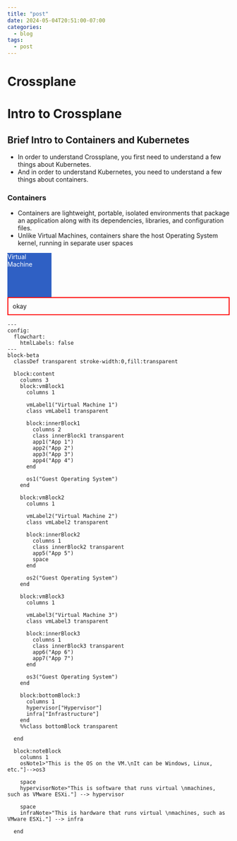 ```yaml
---
title: "post"
date: 2024-05-04T20:51:00-07:00
categories:
  - blog
tags:
  - post
---
```


# Crossplane

# Intro to Crossplane
## Brief Intro to Containers and Kubernetes
* In order to understand Crossplane, you first need to understand a few things about Kubernetes.
* And in order to understand Kubernetes, you need to understand a few things about containers.

### Containers
* Containers are lightweight, portable, isolated environments that package an application along with its dependencies, libraries, and configuration files.
* Unlike Virtual Machines, containers share the host Operating System kernel, running in separate user spaces

<style>
  .virtual-machine {
    width: 100px;
    height: 100px;
    background-color: #2f60c4;
    color: white;

  }
</style>
<div class="virtual-machine">
<div>Virtual Machine</div>
</div>
<div style="border:2px solid red; padding: 10px;">okay</div>




```mermaid
---
config:
  flowchart:
    htmlLabels: false
---
block-beta
  classDef transparent stroke-width:0,fill:transparent

  block:content
    columns 3
    block:vmBlock1
      columns 1

      vmLabel1("Virtual Machine 1")
      class vmLabel1 transparent

      block:innerBlock1
        columns 2
        class innerBlock1 transparent
        app1("App 1")
        app2("App 2")
        app3("App 3")
        app4("App 4")
      end

      os1("Guest Operating System")
    end

    block:vmBlock2
      columns 1

      vmLabel2("Virtual Machine 2")
      class vmLabel2 transparent

      block:innerBlock2
        columns 1
        class innerBlock2 transparent
        app5("App 5")
        space
      end

      os2("Guest Operating System")
    end

    block:vmBlock3
      columns 1

      vmLabel3("Virtual Machine 3")
      class vmLabel3 transparent

      block:innerBlock3
        columns 1
        class innerBlock3 transparent
        app6("App 6")
        app7("App 7")
      end

      os3("Guest Operating System")
    end

    block:bottomBlock:3
      columns 1
      hypervisor["Hypervisor"]
      infra["Infrastructure"]
    end
    %%class bottomBlock transparent

  end

  block:noteBlock
    columns 1
    osNote1>"This is the OS on the VM.\nIt can be Windows, Linux, etc."]-->os3

    space
    hypervisorNote>"This is software that runs virtual \nmachines, such as VMware ESXi."] --> hypervisor

    space
    infraNote>"This is hardware that runs virtual \nmachines, such as VMware ESXi."] --> infra

  end
```
